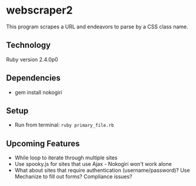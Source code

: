 # webscraper2
This program scrapes a URL and endeavors to parse by a CSS class name.


## Technology
Ruby version 2.4.0p0


## Dependencies
* gem install nokogiri


## Setup
* Run from terminal: `ruby primary_file.rb`


## Upcoming Features
* While loop to iterate through multiple sites
* Use spooky.js for sites that use Ajax - Nokogiri won't work alone
* What about sites that require authentication (username/password)? Use Mechanize to fill out forms? Compliance issues?
